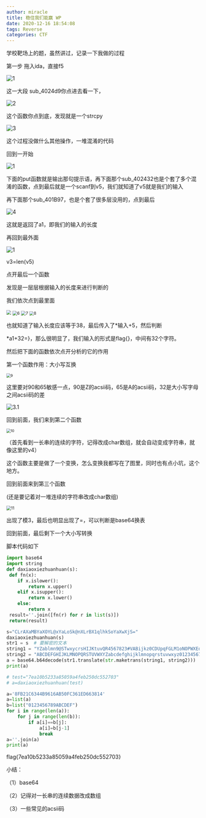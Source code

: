 ```yaml
---
author: miracle
title: 稳住我们能赢 WP
date: 2020-12-16 18:54:08
tags: Reverse
categories: CTF
---
```


学校靶场上的题，虽然讲过，记录一下我做的过程

第一步 拖入ida，直接f5  

![1](%E7%A8%B3%E4%BD%8F%E6%88%91%E4%BB%AC%E8%83%BD%E8%B5%A2-WP/1.PNG)

这一大段 sub_4024d9你点进去看一下，

![2](%E7%A8%B3%E4%BD%8F%E6%88%91%E4%BB%AC%E8%83%BD%E8%B5%A2-WP/2.PNG)

这个函数你点到底，发现就是一个strcpy

![3](%E7%A8%B3%E4%BD%8F%E6%88%91%E4%BB%AC%E8%83%BD%E8%B5%A2-WP/3.PNG)

这个过程没做什么其他操作，一堆混淆的代码

回到一开始

![1](%E7%A8%B3%E4%BD%8F%E6%88%91%E4%BB%AC%E8%83%BD%E8%B5%A2-WP/1.PNG)

下面的put函数就是输出那句提示语，再下面那个sub_402432也是个套了多个混淆的函数，点到最后就是一个scanf到v5，我们就知道了v5就是我们的输入

再下面那个sub_401B97，也是个套了很多层没用的，点到最后

![4](%E7%A8%B3%E4%BD%8F%E6%88%91%E4%BB%AC%E8%83%BD%E8%B5%A2-WP/4.PNG)

这就是返回了a1，即我们的输入的长度

再回到最外面

![1](%E7%A8%B3%E4%BD%8F%E6%88%91%E4%BB%AC%E8%83%BD%E8%B5%A2-WP/1.PNG)

v3=len(v5)

点开最后一个函数

发现是一层层根据输入的长度来进行判断的

我们依次点到最里面



<img src="%E7%A8%B3%E4%BD%8F%E6%88%91%E4%BB%AC%E8%83%BD%E8%B5%A2-WP/5.PNG" style="zoom: 75%;" />

<img src="%E7%A8%B3%E4%BD%8F%E6%88%91%E4%BB%AC%E8%83%BD%E8%B5%A2-WP/6.PNG" alt="6" style="zoom:75%;" />

<img src="%E7%A8%B3%E4%BD%8F%E6%88%91%E4%BB%AC%E8%83%BD%E8%B5%A2-WP/7.PNG" alt="7" style="zoom:75%;" />

<img src="%E7%A8%B3%E4%BD%8F%E6%88%91%E4%BB%AC%E8%83%BD%E8%B5%A2-WP/8.PNG" alt="8" style="zoom:70%;" />

也就知道了输入长度应该等于38，最后传入了*输入+5，然后判断

*a1+32=}，那么很明显了，我们输入的形式是flag{}，中间有32个字符。

然后把下面的函数依次点开分析的它的作用

第一个函数作用：大小写互换

<img src="%E7%A8%B3%E4%BD%8F%E6%88%91%E4%BB%AC%E8%83%BD%E8%B5%A2-WP/9.PNG" alt="9" style="zoom: 67%;" />

这里要对90和65敏感一点，90是Z的acsii码，65是A的acsii码，32是大小写字母之间acsii码的差

![3.1](%E7%A8%B3%E4%BD%8F%E6%88%91%E4%BB%AC%E8%83%BD%E8%B5%A2-WP/3.1.PNG)

回到前面，我们来到第二个函数

<img src="%E7%A8%B3%E4%BD%8F%E6%88%91%E4%BB%AC%E8%83%BD%E8%B5%A2-WP/10.PNG" alt="10" style="zoom:67%;" />

（首先看到一长串的连续的字符，记得改成char数组，就会自动变成字符串，就像这里的v4）

这个函数主要是做了一个变换，怎么变换我都写在了图里，同时也有点小坑，这个地方。

回到前面来到第三个函数

(还是要记着对一堆连续的字符串改成char数组)

<img src="%E7%A8%B3%E4%BD%8F%E6%88%91%E4%BB%AC%E8%83%BD%E8%B5%A2-WP/11.PNG" alt="11" style="zoom:75%;" />

出现了模3，最后也明显出现了=，可以判断是base64换表

回到前面，最后剩下一个大小写转换

脚本代码如下

```python
import base64
import string
def daxiaoxiezhuanhuan(s):
 def fn(x):
    if x.islower():
        return x.upper()
    elif x.isupper():
        return x.lower()
    else:
        return x
 result=''.join([fn(r) for r in list(s)])
 return(result)

s="CLrAXaMBYaXOYL@xYaLoSk@nXLrBX1qlhkSoYaXwXjS="
daxiaoxiezhuanhuan(s)
str1 = s  # 要解密的文本
string1 = "YZablmn9@STwxycrsHIJKtuvQR4567823#VABijkz0CDUpqFGLM1oNOPWXEdefgh"  # 换了之后的表
string2 = "ABCDEFGHIJKLMNOPQRSTUVWXYZabcdefghijklmnopqrstuvwxyz0123456789+/"
a = base64.b64decode(str1.translate(str.maketrans(string1, string2)))
print(a)

# test="7ea10b5233a85059a4feb250dc552703"
# a=daxiaoxiezhuanhuan(test)

a='8FB21C6344B9616AB50FC361ED663814'
a=list(a)
b=list("0123456789ABCDEF")
for i in range(len(a)):
    for j in range(len(b)):
        if a[i]==b[j]:
            a[i]=b[j-1]
            break
a=''.join(a)
print(a)

```

flag{7ea10b5233a85059a4feb250dc552703}

小结：

（1）base64

（2）记得对一长串的连续数据改成数组

（3）一些常见的acsii码